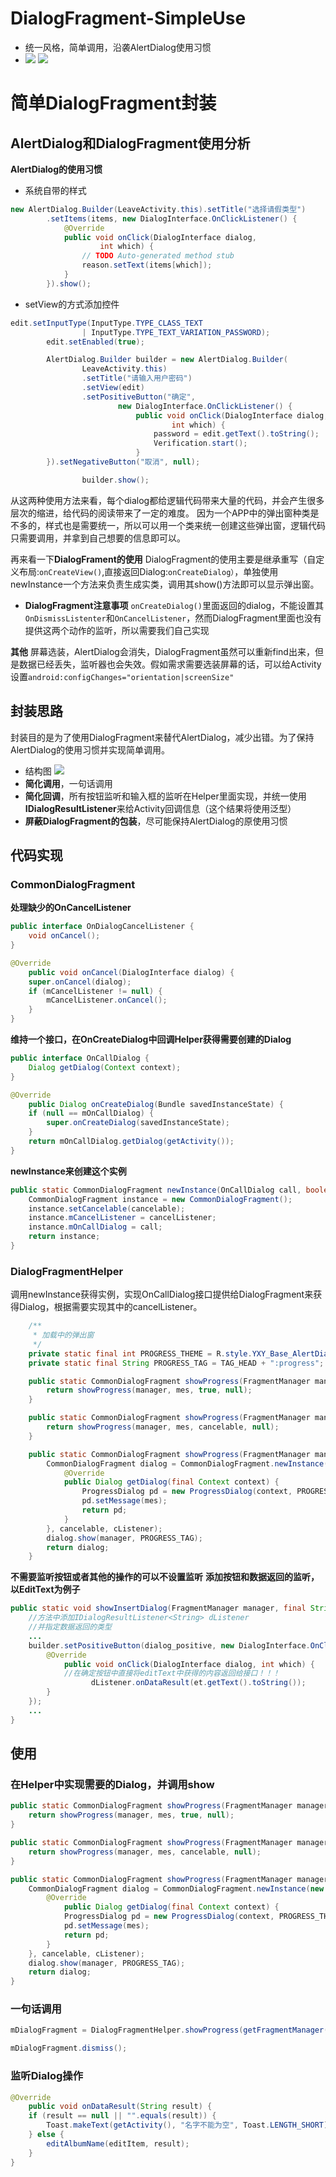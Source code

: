 # DialogFragment-SimpleUse
- 统一风格，简单调用，沿袭AlertDialog使用习惯
- ![](https://github.com/HYH21/DialogFragment-SimpleUse/blob/master/app/imagery/20160514150045.png)
![](https://github.com/HYH21/DialogFragment-SimpleUse/blob/master/app/imagery/20160514150101.png)

# 简单DialogFragment封装

## AlertDialog和DialogFragment使用分析
**AlertDialog的使用习惯**
- 系统自带的样式
```java
new AlertDialog.Builder(LeaveActivity.this).setTitle("选择请假类型")
        .setItems(items, new DialogInterface.OnClickListener() {
            @Override
            public void onClick(DialogInterface dialog,
                    int which) {
                // TODO Auto-generated method stub
                reason.setText(items[which]);
            }
        }).show();
```
- setView的方式添加控件
```java
edit.setInputType(InputType.TYPE_CLASS_TEXT
                | InputType.TYPE_TEXT_VARIATION_PASSWORD);
        edit.setEnabled(true);

        AlertDialog.Builder builder = new AlertDialog.Builder(
                LeaveActivity.this)
                .setTitle("请输入用户密码")
                .setView(edit)
                .setPositiveButton("确定",
                        new DialogInterface.OnClickListener() {
                            public void onClick(DialogInterface dialog,
                                    int which) {
                                password = edit.getText().toString();
                                Verification.start();
                            }
        }).setNegativeButton("取消", null);

                builder.show();
```
从这两种使用方法来看，每个dialog都给逻辑代码带来大量的代码，并会产生很多层次的缩进，给代码的阅读带来了一定的难度。
因为一个APP中的弹出窗种类是不多的，样式也是需要统一，所以可以用一个类来统一创建这些弹出窗，逻辑代码只需要调用，并拿到自己想要的信息即可以。

再来看一下**DialogFrament的使用**
DialogFragment的使用主要是继承重写（自定义布局:`onCreateView()`,直接返回Dialog:`onCreateDialog）`，单独使用newInstance一个方法来负责生成实类，调用其show()方法即可以显示弹出窗。
- **DialogFragment注意事项**
`onCreateDialog()`里面返回的dialog，不能设置其`OnDismissListenter`和`OnCancelListener`，然而DialogFragment里面也没有提供这两个动作的监听，所以需要我们自己实现

**其他**
屏幕选装，AlertDialog会消失，DialogFragment虽然可以重新find出来，但是数据已经丢失，监听器也会失效。假如需求需要选装屏幕的话，可以给Activity设置`android:configChanges="orientation|screenSize"`

## 封装思路
封装目的是为了使用DialogFragment来替代AlertDialog，减少出错。为了保持AlertDialog的使用习惯并实现简单调用。
- 结构图
![](https://github.com/HYH21/DialogFragment-SimpleUse/blob/master/app/imagery/20160514150116.png)
- **简化调用**，一句话调用
- **简化回调**，所有按钮监听和输入框的监听在Helper里面实现，并统一使用**IDialogResultListener**来给Activity回调信息（这个结果将使用泛型）
- **屏蔽DialogFragment的包装**，尽可能保持AlertDialog的原使用习惯

## 代码实现
### CommonDialogFragment
**处理缺少的OnCancelListener**
```java
public interface OnDialogCancelListener {
    void onCancel();
}

@Override
    public void onCancel(DialogInterface dialog) {
    super.onCancel(dialog);
    if (mCancelListener != null) {
        mCancelListener.onCancel();
    }
}
```
**维持一个接口，在OnCreateDialog中回调Helper获得需要创建的Dialog**
```java
public interface OnCallDialog {
    Dialog getDialog(Context context);
}

@Override
    public Dialog onCreateDialog(Bundle savedInstanceState) {
    if (null == mOnCallDialog) {
        super.onCreateDialog(savedInstanceState);
    }
    return mOnCallDialog.getDialog(getActivity());
}
```
**newInstance来创建这个实例**
```java
public static CommonDialogFragment newInstance(OnCallDialog call, boolean cancelable,     OnDialogCancelListener cancelListener) {
    CommonDialogFragment instance = new CommonDialogFragment();
    instance.setCancelable(cancelable);
    instance.mCancelListener = cancelListener;
    instance.mOnCallDialog = call;
    return instance;
}
```
### DialogFragmentHelper
调用newInstance获得实例，实现OnCallDialog接口提供给DialogFragment来获得Dialog，根据需要实现其中的cancelListener。
```java
    /**
     * 加载中的弹出窗
     */
    private static final int PROGRESS_THEME = R.style.YXY_Base_AlertDialog;
    private static final String PROGRESS_TAG = TAG_HEAD + ":progress";

    public static CommonDialogFragment showProgress(FragmentManager manager, String mes) {
        return showProgress(manager, mes, true, null);
    }

    public static CommonDialogFragment showProgress(FragmentManager manager, String mes, boolean cancelable) {
        return showProgress(manager, mes, cancelable, null);
    }

    public static CommonDialogFragment showProgress(FragmentManager manager, final String mes, boolean cancelable, CommonDialogFragment.OnDialogCancelListener cListener) {
        CommonDialogFragment dialog = CommonDialogFragment.newInstance(new CommonDialogFragment.OnCallDialog() {
            @Override
            public Dialog getDialog(final Context context) {
                ProgressDialog pd = new ProgressDialog(context, PROGRESS_THEME);
                pd.setMessage(mes);
                return pd;
            }
        }, cancelable, cListener);
        dialog.show(manager, PROGRESS_TAG);
        return dialog;
    }
```
**不需要监听按钮或者其他的操作的可以不设置监听**
**添加按钮和数据返回的监听，以EditText为例子**
```java
public static void showInsertDialog(FragmentManager manager, final String title, final IDialogResultListener<String> dListener, boolean cancelable) {
    //方法中添加IDialogResultListener<String> dListener
    //并指定数据返回的类型
    ...
    builder.setPositiveButton(dialog_positive, new DialogInterface.OnClickListener() {
        @Override
            public void onClick(DialogInterface dialog, int which) {
            //在确定按钮中直接将editText中获得的内容返回给接口！！！
                  dListener.onDataResult(et.getText().toString());
        }
    });
    ...
}
```

## 使用
### 在Helper中实现需要的Dialog，并调用show
```java
public static CommonDialogFragment showProgress(FragmentManager manager, String mes) {
    return showProgress(manager, mes, true, null);
}

public static CommonDialogFragment showProgress(FragmentManager manager, String mes, boolean cancelable) {
    return showProgress(manager, mes, cancelable, null);
}

public static CommonDialogFragment showProgress(FragmentManager manager, final String mes, boolean cancelable, CommonDialogFragment.OnDialogCancelListener cListener) {
    CommonDialogFragment dialog = CommonDialogFragment.newInstance(new CommonDialogFragment.OnCallDialog() {
        @Override
            public Dialog getDialog(final Context context) {
            ProgressDialog pd = new ProgressDialog(context, PROGRESS_THEME);
            pd.setMessage(mes);
            return pd;
        }
    }, cancelable, cListener);
    dialog.show(manager, PROGRESS_TAG);
    return dialog;
}
```

### 一句话调用
```java
mDialogFragment = DialogFragmentHelper.showProgress(getFragmentManager(), "正在修改...");

mDialogFragment.dismiss();
```

### 监听Dialog操作
```java
@Override
    public void onDataResult(String result) {
    if (result == null || "".equals(result)) {
        Toast.makeText(getActivity(), "名字不能为空", Toast.LENGTH_SHORT).show();
    } else {
        editAlbumName(editItem, result);
    }
}
```

















